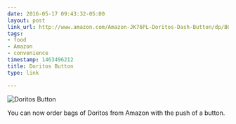 ```yaml
---
date: 2016-05-17 09:43:32-05:00
layout: post
link_url: http://www.amazon.com/Amazon-JK76PL-Doritos-Dash-Button/dp/B01BH9ERN8
tags:
- food
- Amazon
- convenience
timestamp: 1463496212
title: Doritos Button
type: link

---
```

![Doritos Button](http://ecx.images-amazon.com/images/I/61XFBa4bwBL.jpg)

You can now order bags of Doritos from Amazon with the push of a button.